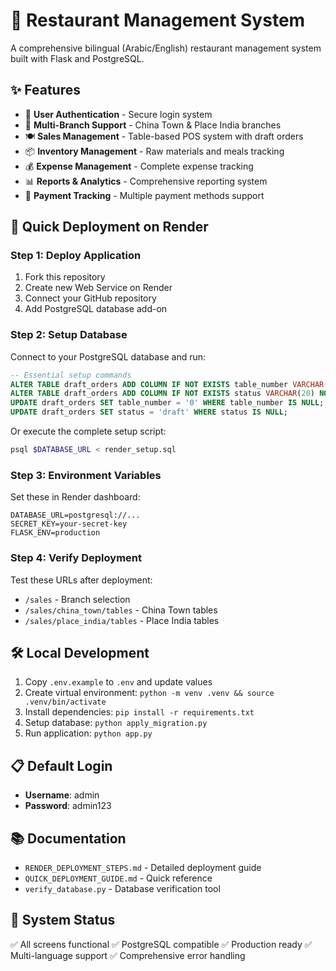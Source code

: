 # 🏪 Restaurant Management System

A comprehensive bilingual (Arabic/English) restaurant management system built with Flask and PostgreSQL.

## ✨ Features

- 🔐 **User Authentication** - Secure login system
- 🏪 **Multi-Branch Support** - China Town & Place India branches
- 🍽️ **Sales Management** - Table-based POS system with draft orders
- 📦 **Inventory Management** - Raw materials and meals tracking
- 💰 **Expense Management** - Complete expense tracking
- 📊 **Reports & Analytics** - Comprehensive reporting system
- 🧾 **Payment Tracking** - Multiple payment methods support

## 🚀 Quick Deployment on Render

### Step 1: Deploy Application
1. Fork this repository
2. Create new Web Service on Render
3. Connect your GitHub repository
4. Add PostgreSQL database add-on

### Step 2: Setup Database
Connect to your PostgreSQL database and run:

```sql
-- Essential setup commands
ALTER TABLE draft_orders ADD COLUMN IF NOT EXISTS table_number VARCHAR(50) NOT NULL DEFAULT '0';
ALTER TABLE draft_orders ADD COLUMN IF NOT EXISTS status VARCHAR(20) NOT NULL DEFAULT 'draft';
UPDATE draft_orders SET table_number = '0' WHERE table_number IS NULL;
UPDATE draft_orders SET status = 'draft' WHERE status IS NULL;
```

Or execute the complete setup script:
```bash
psql $DATABASE_URL < render_setup.sql
```

### Step 3: Environment Variables
Set these in Render dashboard:
```
DATABASE_URL=postgresql://...
SECRET_KEY=your-secret-key
FLASK_ENV=production
```

### Step 4: Verify Deployment
Test these URLs after deployment:
- `/sales` - Branch selection
- `/sales/china_town/tables` - China Town tables
- `/sales/place_india/tables` - Place India tables

## 🛠️ Local Development

1. Copy `.env.example` to `.env` and update values
2. Create virtual environment: `python -m venv .venv && source .venv/bin/activate`
3. Install dependencies: `pip install -r requirements.txt`
4. Setup database: `python apply_migration.py`
5. Run application: `python app.py`

## 📋 Default Login
- **Username**: admin
- **Password**: admin123

## 📚 Documentation

- `RENDER_DEPLOYMENT_STEPS.md` - Detailed deployment guide
- `QUICK_DEPLOYMENT_GUIDE.md` - Quick reference
- `verify_database.py` - Database verification tool

## 🎯 System Status

✅ All screens functional
✅ PostgreSQL compatible
✅ Production ready
✅ Multi-language support
✅ Comprehensive error handling
